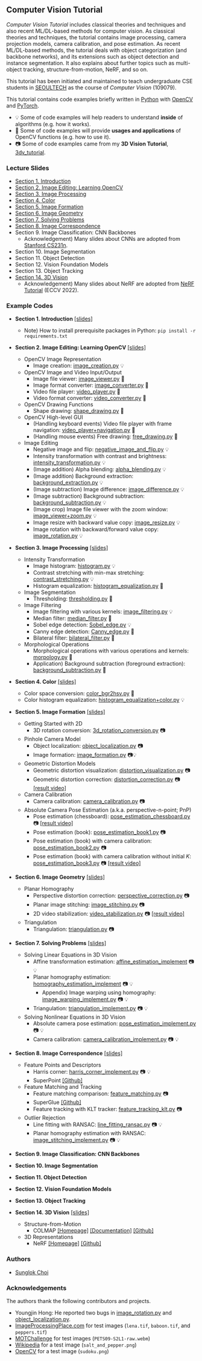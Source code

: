 ## Computer Vision Tutorial

_Computer Vision Tutorial_ includes classical theories and techniques and also recent ML/DL-based methods for computer vision. As classical theories and techniques, the tutorial contains image processing, camera projection models, camera calibration, and pose estimation. As recent ML/DL-based methods, the tutorial deals with object categorization (and backbone networks), and its extensions such as object detection and instance segmentation. It also explains about further topics such as multi-object tracking, structure-from-motion, NeRF, and so on.

This tutorial has been initiated and maintained to teach undergraduate CSE students in [SEOULTECH](https://en.seoultech.ac.kr/) as the course of _Computer Vision_ (109079).

This tutorial contains code examples briefly written in [Python](https://python.org/) with [OpenCV](https://opencv.org/) and [PyTorch](https://pytorch.org/).
* :bulb: Some of code examples will help readers to understand **inside** of algorithms (e.g. how it works).
* :wrench: Some of code examples will provide **usages and applications** of OpenCV functions (e.g. how to use it).
* :camera: Some of code examples came from my **3D Vision Tutorial**, [3dv_tutorial](https://github.com/mint-lab/3dv_tutorial).



### Lecture Slides
* [Section 1. Introduction](https://github.com/mint-lab/cv_tutorial/blob/master/slides/01_introduction.pdf)
* [Section 2. Image Editing: Learning OpenCV](https://github.com/mint-lab/cv_tutorial/blob/master/slides/02_image_editing.pdf)
* [Section 3. Image Processing](https://github.com/mint-lab/cv_tutorial/blob/master/slides/03_image_processing.pdf)
* [Section 4. Color](https://github.com/mint-lab/cv_tutorial/blob/master/slides/04_color.pdf)
* [Section 5. Image Formation](https://github.com/mint-lab/cv_tutorial/blob/master/slides/05_image_formation.pdf)
* [Section 6. Image Geometry](https://github.com/mint-lab/cv_tutorial/blob/master/slides/06_image_geometry.pdf)
* [Section 7. Solving Problems](https://github.com/mint-lab/cv_tutorial/blob/master/slides/07_solving_problems.pdf)
* [Section 8. Image Correspondence](https://github.com/mint-lab/cv_tutorial/blob/master/slides/08_image_correspondence.pdf)
* Section 9. Image Classification: CNN Backbones
  * Acknowledgement) Many slides about CNNs are adopted from [Stanford CS231n](https://cs231n.stanford.edu/).
* Section 10. Image Segmentation
* Section 11. Object Detection
* Section 12. Vision Foundation Models
* Section 13. Object Tracking
* [Section 14. 3D Vision](https://github.com/mint-lab/cv_tutorial/blob/master/slides/14_3d_vision.pdf)
  * Acknowledgement) Many slides about NeRF are adopted from [NeRF Tutorial](https://sites.google.com/berkeley.edu/nerf-tutorial/) (ECCV 2022).



### Example Codes
* **Section 1. Introduction** [[slides]](https://github.com/mint-lab/cv_tutorial/blob/master/slides/01_introduction.pdf)
  * Note) How to install prerequisite packages in Python: `pip install -r requirements.txt`

* **Section 2. Image Editing: Learning OpenCV** [[slides]](https://github.com/mint-lab/cv_tutorial/blob/master/slides/02_image_editing.pdf)
  * OpenCV Image Representation
    * Image creation: [image_creation.py](https://github.com/mint-lab/cv_tutorial/blob/master/examples/image_creation.py) :bulb:
  * OpenCV Image and Video Input/Output
    * Image file viewer: [image_viewer.py](https://github.com/mint-lab/cv_tutorial/blob/master/examples/image_viewer.py) :wrench:
    * Image format converter: [image_converter.py](https://github.com/mint-lab/cv_tutorial/blob/master/examples/image_converter.py) :wrench:
    * Video file player: [video_player.py](https://github.com/mint-lab/cv_tutorial/blob/master/examples/video_player.py) :wrench:
    * Video format converter: [video_converter.py](https://github.com/mint-lab/cv_tutorial/blob/master/examples/video_converter.py) :wrench:
  * OpenCV Drawing Functions
    * Shape drawing: [shape_drawing.py](https://github.com/mint-lab/cv_tutorial/blob/master/examples/shape_drawing.py) :wrench:
  * OpenCV High-level GUI
    * (Handling keyboard events) Video file player with frame navigation: [video_player+navigation.py](https://github.com/mint-lab/cv_tutorial/blob/master/examples/video_player%2Bnavigation.py) :wrench:
    * (Handling mouse events) Free drawing: [free_drawing.py](https://github.com/mint-lab/cv_tutorial/blob/master/examples/free_drawing.py) :wrench:
  * Image Editing
    * Negative image and flip: [negative_image_and_flip.py](https://github.com/mint-lab/cv_tutorial/blob/master/examples/negative_image_and_flip.py) :bulb:
    * Intensity transformation with contrast and brightness: [intensity_transformation.py](https://github.com/mint-lab/cv_tutorial/blob/master/examples/intensity_transformation.py) :bulb:
    * (Image addition) Alpha blending: [alpha_blending.py](https://github.com/mint-lab/cv_tutorial/blob/master/examples/alpha_blending.py) :bulb:
    * (Image addition) Background extraction: [background_extraction.py](https://github.com/mint-lab/cv_tutorial/blob/master/examples/background_extraction.py) :bulb:
    * (Image subtraction) Image difference: [image_difference.py](https://github.com/mint-lab/cv_tutorial/blob/master/examples/image_difference.py) :bulb:
    * (Image subtraction) Background subtraction: [background_subtraction.py](https://github.com/mint-lab/cv_tutorial/blob/master/examples/background_subtraction.py) :bulb:
    * (Image crop) Image file viewer with the zoom window: [image_viewer+zoom.py](https://github.com/mint-lab/cv_tutorial/blob/master/examples/image_viewer%2Bzoom.py) :bulb:
    * Image resize with backward value copy: [image_resize.py](https://github.com/mint-lab/cv_tutorial/blob/master/examples/image_resize.py) :bulb:
    * Image rotation with backward/forward value copy: [image_rotation.py](https://github.com/mint-lab/cv_tutorial/blob/master/examples/image_rotation.py) :bulb:

* **Section 3. Image Processing** [[slides]](https://github.com/mint-lab/cv_tutorial/blob/master/slides/03_image_processing.pdf)
  * Intensity Transformation
    * Image histogram: [histogram.py](https://github.com/mint-lab/cv_tutorial/blob/master/examples/histogram.py) :bulb:
    * Contrast stretching with min-max stretching: [contrast_stretching.py](https://github.com/mint-lab/cv_tutorial/blob/master/examples/contrast_stretching.py) :bulb:
    * Histogram equalization: [histogram_equalization.py](https://github.com/mint-lab/cv_tutorial/blob/master/examples/histogram_equalization.py) :wrench:
  * Image Segmentation
    * Thresholding: [thresholding.py](https://github.com/mint-lab/cv_tutorial/blob/master/examples/thresholding.py) :wrench:
  * Image Filtering
    * Image filtering with various kernels: [image_filtering.py](https://github.com/mint-lab/cv_tutorial/blob/master/examples/image_filtering.py) :bulb:
    * Median filter: [median_filter.py](https://github.com/mint-lab/cv_tutorial/blob/master/examples/median_filter.py) :wrench:
    * Sobel edge detection: [Sobel_edge.py](https://github.com/mint-lab/cv_tutorial/blob/master/examples/Sobel_edge.py) :bulb:
    * Canny edge detection: [Canny_edge.py](https://github.com/mint-lab/cv_tutorial/blob/master/examples/Canny_edge.py) :wrench:
    * Bilateral filter: [bilateral_filter.py](https://github.com/mint-lab/cv_tutorial/blob/master/examples/bilateral_filter.py) :wrench:
  * Morphological Operations
    * Morphological operations with various operations and kernels: [morpology.py](https://github.com/mint-lab/cv_tutorial/blob/master/examples/morpology.py) :wrench:
    * Application) Background subtraction (foreground extraction): [background_subtraction.py](https://github.com/mint-lab/cv_tutorial/blob/master/examples/background_subtraction.py) :wrench:

* **Section 4. Color** [[slides]](https://github.com/mint-lab/cv_tutorial/blob/master/slides/04_color.pdf)
  * Color space conversion: [color_bgr2hsv.py](https://github.com/mint-lab/cv_tutorial/blob/master/examples/color_bgr2hsv.py) :wrench:
  * Color histogram equalization: [histogram_equalization+color.py](https://github.com/mint-lab/cv_tutorial/blob/master/examples/histogram_equalization+color.py) :bulb:

* **Section 5. Image Formation** [[slides]](https://github.com/mint-lab/cv_tutorial/blob/master/slides/05_image_formation.pdf)
  * Getting Started with 2D
    * 3D rotation conversion: [3d_rotation_conversion.py](https://github.com/mint-lab/3dv_tutorial/blob/master/examples/3d_rotation_conversion.py) :camera:
  * Pinhole Camera Model
    * Object localization: [object_localization.py](https://github.com/mint-lab/3dv_tutorial/blob/master/examples/object_localization.py) :camera:
    * Image formation: [image_formation.py](https://github.com/mint-lab/3dv_tutorial/blob/master/examples/image_formation.py) :camera::bulb: 
  * Geometric Distortion Models
    * Geometric distortion visualization: [distortion_visualization.py](https://github.com/mint-lab/3dv_tutorial/blob/master/examples/distortion_visualization.py) :camera:
    * Geometric distortion correction: [distortion_correction.py](https://github.com/mint-lab/3dv_tutorial/blob/master/examples/distortion_correction.py) :camera: [[result video]](https://youtu.be/HKetupWh4V8)
  * Camera Calibration
    * Camera calibration: [camera_calibration.py](https://github.com/mint-lab/3dv_tutorial/blob/master/examples/camera_calibration.py) :camera:
  * Absolute Camera Pose Estimation (a.k.a. perspective-n-point; PnP)
    * Pose estimation (chessboard): [pose_estimation_chessboard.py](https://github.com/mint-lab/3dv_tutorial/blob/master/examples/pose_estimation_chessboard.py) :camera: [[result video]](https://youtu.be/4nA1OQGL-ig)
    * Pose estimation (book): [pose_estimation_book1.py](https://github.com/mint-lab/3dv_tutorial/blob/master/examples/pose_estimation_book1.py) :camera:
    * Pose estimation (book) with camera calibration: [pose_estimation_book2.py](https://github.com/mint-lab/3dv_tutorial/blob/master/examples/pose_estimation_book2.py) :camera:
    * Pose estimation (book) with camera calibration without initial $K$: [pose_estimation_book3.py](https://github.com/mint-lab/3dv_tutorial/blob/master/examples/pose_estimation_book3.py) :camera: [[result video]](https://youtu.be/GYp4h0yyB3Y)

* **Section 6. Image Geometry** [[slides]](https://github.com/mint-lab/cv_tutorial/blob/master/slides/06_image_geometry.pdf)
  * Planar Homography
    * Perspective distortion correction: [perspective_correction.py](https://github.com/mint-lab/3dv_tutorial/blob/master/examples/perspective_correction.py) :camera:
    * Planar image stitching: [image_stitching.py](https://github.com/mint-lab/3dv_tutorial/blob/master/examples/image_stitching.py) :camera:
    * 2D video stabilization: [video_stabilization.py](https://github.com/mint-lab/3dv_tutorial/blob/master/examples/video_stabilization.py) :camera: [[result video]](https://youtu.be/be_dzYicEzI)
  * Triangulation
    * Triangulation: [triangulation.py](https://github.com/mint-lab/3dv_tutorial/blob/master/examples/triangulation.py) :camera:

* **Section 7. Solving Problems** [[slides]](https://github.com/mint-lab/cv_tutorial/blob/master/slides/07_solving_problems.pdf)
  * Solving Linear Equations in 3D Vision
    * Affine transformation estimation: [affine_estimation_implement](https://github.com/mint-lab/3dv_tutorial/blob/master/examples/affine_estimation_implement.py) :camera: :bulb:
    * Planar homography estimation: [homography_estimation_implement](https://github.com/mint-lab/3dv_tutorial/blob/master/examples/homography_estimation_implement.py) :camera: :bulb:
      * Appendix) Image warping using homography: [image_warping_implement.py](https://github.com/mint-lab/3dv_tutorial/blob/master/examples/image_warping_implement.py) :camera: :bulb:
    * Triangulation: [triangulation_implement.py](https://github.com/mint-lab/3dv_tutorial/blob/master/examples/triangulation_implement.py) :camera: :bulb:
  * Solving Nonlinear Equations in 3D Vision
    * Absolute camera pose estimation: [pose_estimation_implement.py](https://github.com/mint-lab/3dv_tutorial/blob/master/examples/pose_estimation_implement.py) :camera: :bulb:
    * Camera calibration: [camera_calibration_implement.py](https://github.com/mint-lab/3dv_tutorial/blob/master/examples/camera_calibration_implement.py) :camera: :bulb:

* **Section 8. Image Correspondence** [[slides]](https://github.com/mint-lab/cv_tutorial/blob/master/slides/08_image_correspondence.pdf)
  * Feature Points and Descriptors
    * Harris corner: [harris_corner_implement.py](https://github.com/mint-lab/3dv_tutorial/blob/master/examples/harris_corner_implement.py) :camera: :bulb:
    * SuperPoint [[Github]](https://github.com/magicleap/SuperPointPretrainedNetwork)
  * Feature Matching and Tracking
    * Feature matching comparison: [feature_matching.py](https://github.com/mint-lab/3dv_tutorial/blob/master/examples/feature_matching.py) :camera:
    * SuperGlue [[Github]](https://github.com/magicleap/SuperGluePretrainedNetwork)
    * Feature tracking with KLT tracker: [feature_tracking_klt.py](https://github.com/mint-lab/3dv_tutorial/blob/master/examples/feature_tracking_klt.py) :camera:
  * Outlier Rejection
    * Line fitting with RANSAC: [line_fitting_ransac.py](https://github.com/mint-lab/3dv_tutorial/blob/master/examples/line_fitting_ransac.py) :camera: :bulb:
    * Planar homography estimation with RANSAC: [image_stitching_implement.py](https://github.com/mint-lab/3dv_tutorial/blob/master/examples/image_stitching_implement.py) :camera: :bulb:
  
* **Section 9. Image Classification: CNN Backbones**
* **Section 10. Image Segmentation**
* **Section 11. Object Detection**
* **Section 12. Vision Foundation Models**
* **Section 13. Object Tracking**
* **Section 14. 3D Vision** [[slides]](https://github.com/mint-lab/cv_tutorial/blob/master/slides/14_3d_vision.pdf)
  * Structure-from-Motion
    * COLMAP [[Homepage]](https://demuc.de/colmap/) [[Documentation]](https://colmap.github.io/) [[Github]](https://github.com/colmap/colmap)
  * 3D Representations
    * NeRF [[Homepage]](https://www.matthewtancik.com/nerf) [[Github]](https://github.com/bmild/nerf)




### Authors
* [Sunglok Choi](https://github.com/sunglok)



### Acknowledgements
The authors thank the following contributors and projects.

* Youngjin Hong: He reported two bugs in [image_rotation.py](https://github.com/mint-lab/cv_tutorial/blob/master/examples/image_rotation.py) and [object_localization.py](https://github.com/mint-lab/3dv_tutorial/blob/master/examples/object_localization.py).
* [ImageProcessingPlace.com](https://www.imageprocessingplace.com/root_files_V3/image_databases.htm) for test images (`lena.tif`, `baboon.tif`, and `peppers.tif`)
* [MOTChallenge](https://motchallenge.net/vis/PETS09-S2L1) for test images (`PETS09-S2L1-raw.webm`)
* [Wikipedia](https://en.wikipedia.org/wiki/Salt-and-pepper_noise) for a test image (`salt_and_pepper.png`)
* [OpenCV](https://github.com/opencv/opencv/tree/4.x/samples/data) for a test image (`sudoku.png`)
